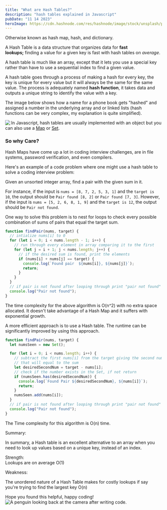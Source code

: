 ```yaml
---
title: "What are Hash Tables?"
description: "hash tables explained in Javascript"
pubDate: "11 14 2023"
heroImage: https://cdn.hashnode.com/res/hashnode/image/stock/unsplash/p6ac4ss5vVM/upload/935352980792dfadaab55f17e6cc8d11.jpeg?w=1600&h=840&fit=crop&crop=entropy&auto=compress,format&format=webp
---
```


Otherwise known as hash map, hash, and dictionary.

A Hash Table is a data structure that organizes data for **fast lookups;** finding a value for a given key is fast with hash tables on _average_.

A hash table is much like an array, except that it lets you use a special key rather than have to use a sequential index to find a given value.

A hash table goes through a process of making a hash for every key, the key is unique for every value but it will always be the same for the same value. The process is adequately named **hash function**, it takes data and outputs a unique string to identify the value with a key.

The image below shows how a name for a phone book gets "hashed" and assigned a number in the underlying array and or linked lists (hash functions can be very complex, my explanation is quite simplified).

<img src="https://upload.wikimedia.org/wikipedia/commons/thumb/7/7d/Hash_table_3_1_1_0_1_0_0_SP.svg/2560px-Hash_table_3_1_1_0_1_0_0_SP.svg.png" align="left"/>

In Javascript, hash tables are usually implemented with an object but you can also use a [Map](https://developer.mozilla.org/en-US/docs/Web/JavaScript/Reference/Global_Objects/Map) or [Set](https://developer.mozilla.org/en-US/docs/Web/JavaScript/Reference/Global_Objects/set).

### So why Care?

Hash Maps have come up a lot in coding interview challenges, are in file systems, password verification, and even compilers.

Here's an example of a code problem where one might use a hash table to solve a coding interview problem:

Given an unsorted integer array, find a pair with the given sum in it.

For instance, if the input is `nums = [8, 7, 2, 5, 3, 1]` and the `target is 10`, the output should be `Pair found [8, 2]` or `Pair found [7, 3]`. However, if the input is `nums = [5, 2, 6, 8, 1, 9]` and the `target is 12`, the output should be `Pair not found`.

One way to solve this problem is to nest for loops to check every possible combination of sums of pairs that equal the target sum.

```javascript
function findPair(nums, target) {
  // intialize nums[i] to 0
  for (let i = 0; i < nums.length - 1; i++) {
    // run through every element in array comparing it to the first
    for (let j = i + 1; j < nums.length; j++) {
      // if the desired sum is found, print the elements
      if (nums[i] + nums[j] == target) {
        console.log(`Found pair  ${nums[i]}, ${nums[j]}`);
        return;
      }
    }
  }
  // if pair is not found after looping through print "pair not found"
  console.log("Pair not found");
}
```

The time complexity for the above algorithm is O(n^2) with no extra space allocated. It doesn't take advantage of a Hash Map and it suffers with exponential growth.

A more efficient approach is to use a Hash table. The runtime can be significantly improved by using this approach.

```javascript
function findPair(nums, target) {
  let numsSeen = new Set();

  for (let i = 0; i < nums.length; i++) {
    // subtract the first nums[i] from the target giving the second number
    // that will equal to the sum
    let desiredSecondNum = target - nums[i];
    // check if the number exists in the Set, if not return
    if (numsSeen.has(desiredSecondNum)) {
      console.log(`Found Pair ${desiredSecondNum}, ${nums[i]}`);
      return;
    }
    numsSeen.add(nums[i]);
  }
  // if pair is not found after looping through print "pair not found"
  console.log("Pair not found");
}
```

The Time complexity for this algorithm is O(n) time.

Summary:

In summary, a Hash table is an excellent alternative to an array when you need to look up values based on a unique key, instead of an index.

Strength:  
Lookups are on average O(1)

Weakness:

The unordered nature of a Hash Table makes for costly lookups if say you're trying to find the largest key O(n)

Hope you found this helpful, happy coding!
![A penguin looking back at the camera after writing code.](https://media.giphy.com/media/vFKqnCdLPNOKc/giphy.gif)
